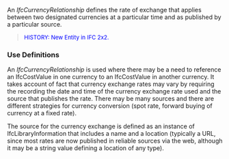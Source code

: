 ﻿An _IfcCurrencyRelationship_ defines the rate of exchange that applies between two designated currencies at a particular time and as published by a particular source.

> <font color="#0000FF" size="-1">HISTORY: New Entity in IFC
		2x2.</font>

### Use Definitions
An _IfcCurrencyRelationship_ is used where there may be a need to reference an IfcCostValue in one currency to an IfcCostValue in another currency. It takes account of fact that currency exchange rates may vary by requiring the recording the date and time of the currency exchange rate used and the source that publishes the rate. There may be many sources and there are different strategies for currency conversion (spot rate, forward buying of currency at a fixed rate).

The source for the currency exchange is defined as an instance of IfcLibraryInformation that includes a name and a location (typically a URL, since most rates are now published in reliable sources via the web, although it may be a string value defining a location of any type).